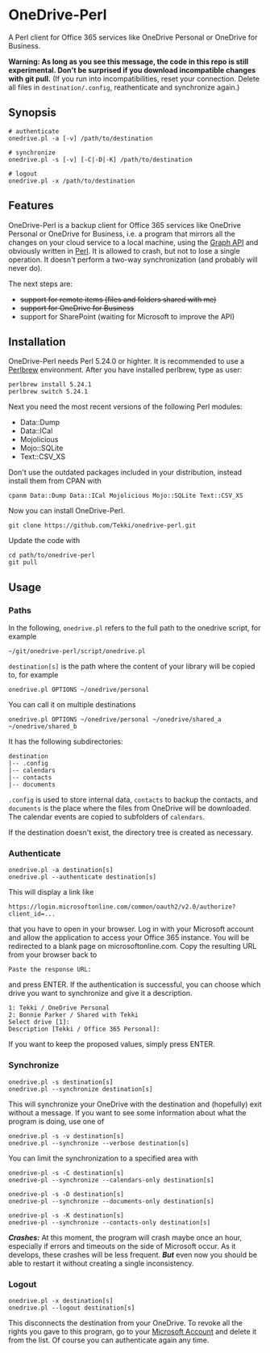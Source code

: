 # OneDrive-Perl

A Perl client for Office 365 services like OneDrive Personal or OneDrive for Business.

**Warning: As long as you see this message, the code in this repo is still experimental. Don't be surprised if you download incompatible changes with git pull.**
(If you run into incompatibilities, reset your connection. Delete all files in `destination/.config`, reathenticate and synchronize again.)

## Synopsis

    # authenticate
    onedrive.pl -a [-v] /path/to/destination

    # synchronize
    onedrive.pl -s [-v] [-C|-D|-K] /path/to/destination

    # logout
    onedrive.pl -x /path/to/destination

## Features

OneDrive-Perl is a backup client for Office 365 services like OneDrive Personal or OneDrive for Business, i.e. a program that mirrors all the changes on your cloud service to a local machine, using the [Graph API](https://developer.microsoft.com/en-us/graph/) and obviously written in [Perl](https://www.perl.org). It is allowed to crash, but not to lose a single operation. It doesn't perform a two-way synchronization (and probably will never do).

The next steps are:
  * ~~support for remote items (files and folders shared with me)~~
  * ~~support for OneDrive for Business~~
  * support for SharePoint (waiting for Microsoft to improve the API)

## Installation

OneDrive-Perl needs Perl 5.24.0 or highter. It is recommended to use a [Perlbrew](https://perlbrew.pl) environment. After you have installed perlbrew, type as user:

    perlbrew install 5.24.1
    perlbrew switch 5.24.1

Next you need the most recent versions of the following Perl modules:
  * Data::Dump
  * Data::ICal
  * Mojolicious
  * Mojo::SQLite
  * Text::CSV_XS

Don't use the outdated packages included in your distribution, instead install them from CPAN with

    cpanm Data::Dump Data::ICal Mojolicious Mojo::SQLite Text::CSV_XS

Now you can install OneDrive-Perl.

    git clone https://github.com/Tekki/onedrive-perl.git

Update the code with

    cd path/to/onedrive-perl
    git pull

## Usage

### Paths

In the following, `onedrive.pl` refers to the full path to the onedrive script, for example

    ~/git/onedrive-perl/script/onedrive.pl

`destination[s]` is the path where the content of your library will be copied to, for example

    onedrive.pl OPTIONS ~/onedrive/personal

You can call it on multiple destinations

    onedrive.pl OPTIONS ~/onedrive/personal ~/onedrive/shared_a ~/onedrive/shared_b

It has the following subdirectories:

    destination
    |-- .config
    |-- calendars
    |-- contacts
    |-- documents

`.config` is used to store internal data, `contacts` to backup the contacts, and `documents` is the place where the files from OneDrive will be downloaded. The
calendar events are copied to subfolders of `calendars`.

If the destination doesn't exist, the directory tree is created as necessary.

### Authenticate

    onedrive.pl -a destination[s]
    onedrive.pl --authenticate destination[s]

This will display a link like

    https://login.microsoftonline.com/common/oauth2/v2.0/authorize?client_id=...

that you have to open in your browser. Log in with your Microsoft account and allow the application to access your Office 365 instance. You will be redirected to a blank page on microsoftonline.com. Copy the resulting URL from your browser back to

    Paste the response URL:

and press ENTER. If the authentication is successful, you can choose which drive you want to synchronize and give it a description.

    1: Tekki / OneDrive Personal
    2: Bonnie Parker / Shared with Tekki
    Select drive [1]:
    Description [Tekki / Office 365 Personal]:

If you want to keep the proposed values, simply press ENTER.

### Synchronize

    onedrive.pl -s destination[s]
    onedrive.pl --synchronize destination[s]

This will synchronize your OneDrive with the destination and (hopefully) exit without a message. If you want to see some information about what the program is doing, use one of

    onedrive.pl -s -v destination[s]
    onedrive.pl --synchronize --verbose destination[s]

You can limit the synchronization to a specified area with

    onedrive-pl -s -C destination[s]
    onedrive-pl --synchronize --calendars-only destination[s]

    onedrive-pl -s -D destination[s]
    onedrive-pl --synchronize --documents-only destination[s]

    onedrive-pl -s -K destination[s]
    onedrive-pl --synchronize --contacts-only destination[s]

***Crashes:*** At this moment, the program will crash maybe once an hour, especially if errors and timeouts on the side of Microsoft occur. As it develops, these crashes will be less frequent. ***But*** even now you should be able to restart it without creating a single inconsistency.

### Logout

    onedrive.pl -x destination[s]
    onedrive.pl --logout destination[s]

This disconnects the destination from your OneDrive. To revoke all the rights you gave to this program, go to your [Microsoft Account](https://account.live.com/consent/Manage) and delete it from the list. Of course you can authenticate again any time.

